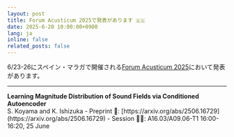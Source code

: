 ```yaml
---
layout: post
title: Forum Acusticum 2025で発表があります 🇪🇸
date: 2025-6-20 10:00:00+0900
lang: ja
inline: false
related_posts: false
---
```


6/23-26にスペイン・マラガで開催される[Forum Acusticum 2025](https://www.fa-euronoise2025.org/)において発表があります。 

***

<div style="font-weight:bolder">Learning Magnitude Distribution of Sound Fields via Conditioned Autoencoder</div>
S. Koyama and K. Ishizuka
- Preprint 📝: [https://arxiv.org/abs/2506.16729](https://arxiv.org/abs/2506.16729)
- Session 🧑‍💻:  A16.03/A09.06-T1 16:00-16:20, 25 June 
